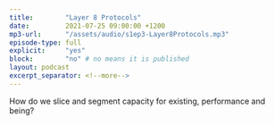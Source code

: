 ```yaml
---
title:        "Layer 8 Protocols"
date:         2021-07-25 09:00:00 +1200
mp3-url:      "/assets/audio/s1ep3-Layer8Protocols.mp3"
episode-type: full
explicit:     "yes"
block:        "no" # no means it is published
layout: podcast
excerpt_separator: <!--more-->
---
```

<!--more-->

How do we slice and segment capacity for existing, performance and being?